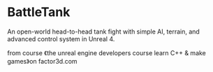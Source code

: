 # BattleTank
  An open-world head-to-head tank fight with simple AI, terrain, and advanced control system in Unreal 4. 
  
  from course 《the unreal engine developers course learn C++ &amp; make games》on factor3d.com
